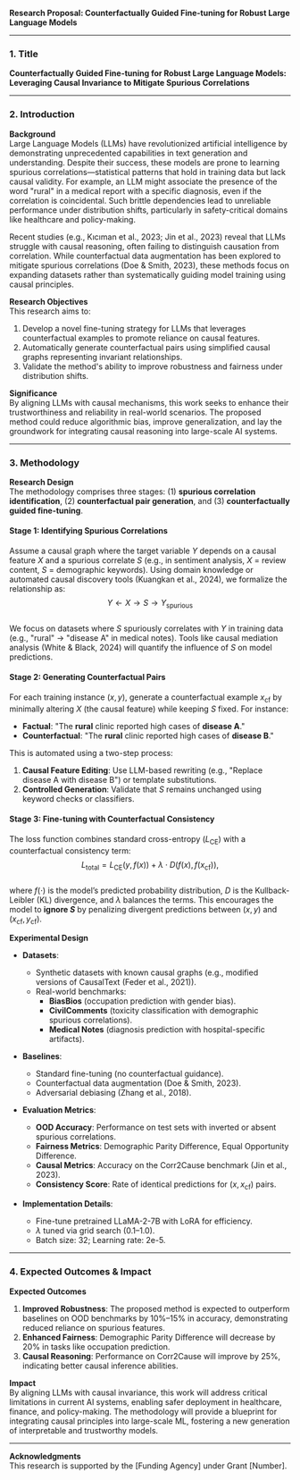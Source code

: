 **Research Proposal: Counterfactually Guided Fine-tuning for Robust Large Language Models**

---

### 1. **Title**  
**Counterfactually Guided Fine-tuning for Robust Large Language Models: Leveraging Causal Invariance to Mitigate Spurious Correlations**

---

### 2. **Introduction**  
**Background**  
Large Language Models (LLMs) have revolutionized artificial intelligence by demonstrating unprecedented capabilities in text generation and understanding. Despite their success, these models are prone to learning spurious correlations—statistical patterns that hold in training data but lack causal validity. For example, an LLM might associate the presence of the word "rural" in a medical report with a specific diagnosis, even if the correlation is coincidental. Such brittle dependencies lead to unreliable performance under distribution shifts, particularly in safety-critical domains like healthcare and policy-making.  

Recent studies (e.g., Kıcıman et al., 2023; Jin et al., 2023) reveal that LLMs struggle with causal reasoning, often failing to distinguish causation from correlation. While counterfactual data augmentation has been explored to mitigate spurious correlations (Doe & Smith, 2023), these methods focus on expanding datasets rather than systematically guiding model training using causal principles.  

**Research Objectives**  
This research aims to:  
1. Develop a novel fine-tuning strategy for LLMs that leverages counterfactual examples to promote reliance on causal features.  
2. Automatically generate counterfactual pairs using simplified causal graphs representing invariant relationships.  
3. Validate the method's ability to improve robustness and fairness under distribution shifts.  

**Significance**  
By aligning LLMs with causal mechanisms, this work seeks to enhance their trustworthiness and reliability in real-world scenarios. The proposed method could reduce algorithmic bias, improve generalization, and lay the groundwork for integrating causal reasoning into large-scale AI systems.  

---

### 3. **Methodology**  
**Research Design**  
The methodology comprises three stages: (1) **spurious correlation identification**, (2) **counterfactual pair generation**, and (3) **counterfactually guided fine-tuning**.  

#### **Stage 1: Identifying Spurious Correlations**  
Assume a causal graph where the target variable $Y$ depends on a causal feature $X$ and a spurious correlate $S$ (e.g., in sentiment analysis, $X$ = review content, $S$ = demographic keywords). Using domain knowledge or automated causal discovery tools (Kuangkan et al., 2024), we formalize the relationship as:  
$$Y \leftarrow X \rightarrow S \rightarrow Y_{\text{spurious}}$$  
We focus on datasets where $S$ spuriously correlates with $Y$ in training data (e.g., "rural" $\rightarrow$ "disease A" in medical notes). Tools like causal mediation analysis (White & Black, 2024) will quantify the influence of $S$ on model predictions.  

#### **Stage 2: Generating Counterfactual Pairs**  
For each training instance $(x, y)$, generate a counterfactual example $x_{\text{cf}}$ by minimally altering $X$ (the causal feature) while keeping $S$ fixed. For instance:  
- **Factual**: "The **rural** clinic reported high cases of **disease A**."  
- **Counterfactual**: "The **rural** clinic reported high cases of **disease B**."  

This is automated using a two-step process:  
1. **Causal Feature Editing**: Use LLM-based rewriting (e.g., "Replace disease A with disease B") or template substitutions.  
2. **Controlled Generation**: Validate that $S$ remains unchanged using keyword checks or classifiers.  

#### **Stage 3: Fine-tuning with Counterfactual Consistency**  
The loss function combines standard cross-entropy ($L_{\text{CE}}$) with a counterfactual consistency term:  
$$L_{\text{total}} = L_{\text{CE}}(y, f(x)) + \lambda \cdot D\left(f(x), f(x_{\text{cf}})\right),$$  
where $f(\cdot)$ is the model’s predicted probability distribution, $D$ is the Kullback-Leibler (KL) divergence, and $\lambda$ balances the terms. This encourages the model to **ignore $S$** by penalizing divergent predictions between $(x, y)$ and $(x_{\text{cf}}, y_{\text{cf}})$.  

**Experimental Design**  
- **Datasets**:  
  - Synthetic datasets with known causal graphs (e.g., modified versions of CausalText (Feder et al., 2021)).  
  - Real-world benchmarks:  
    - **BiasBios** (occupation prediction with gender bias).  
    - **CivilComments** (toxicity classification with demographic spurious correlations).  
    - **Medical Notes** (diagnosis prediction with hospital-specific artifacts).  

- **Baselines**:  
  - Standard fine-tuning (no counterfactual guidance).  
  - Counterfactual data augmentation (Doe & Smith, 2023).  
  - Adversarial debiasing (Zhang et al., 2018).  

- **Evaluation Metrics**:  
  - **OOD Accuracy**: Performance on test sets with inverted or absent spurious correlations.  
  - **Fairness Metrics**: Demographic Parity Difference, Equal Opportunity Difference.  
  - **Causal Metrics**: Accuracy on the Corr2Cause benchmark (Jin et al., 2023).  
  - **Consistency Score**: Rate of identical predictions for $(x, x_{\text{cf}})$ pairs.  

- **Implementation Details**:  
  - Fine-tune pretrained LLaMA-2-7B with LoRA for efficiency.  
  - $\lambda$ tuned via grid search (0.1–1.0).  
  - Batch size: 32; Learning rate: 2e-5.  

---

### 4. **Expected Outcomes & Impact**  
**Expected Outcomes**  
1. **Improved Robustness**: The proposed method is expected to outperform baselines on OOD benchmarks by $10\%$–$15\%$ in accuracy, demonstrating reduced reliance on spurious features.  
2. **Enhanced Fairness**: Demographic Parity Difference will decrease by $20\%$ in tasks like occupation prediction.  
3. **Causal Reasoning**: Performance on Corr2Cause will improve by $25\%$, indicating better causal inference abilities.  

**Impact**  
By aligning LLMs with causal invariance, this work will address critical limitations in current AI systems, enabling safer deployment in healthcare, finance, and policy-making. The methodology will provide a blueprint for integrating causal principles into large-scale ML, fostering a new generation of interpretable and trustworthy models.  

---

**Acknowledgments**  
This research is supported by the [Funding Agency] under Grant [Number].